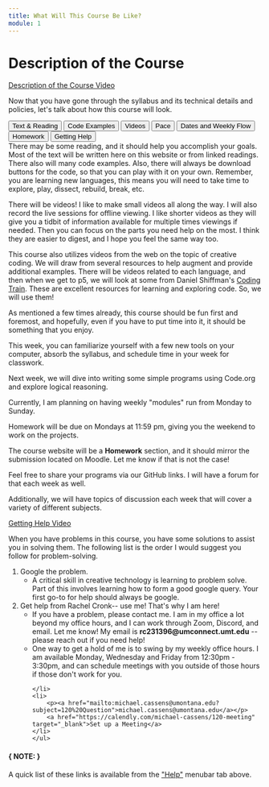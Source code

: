 ```yaml
---
title: What Will This Course Be Like?
module: 1
---
```


# Description of the Course

<a href="//youtu.be/xpAj1T8-sMo" data-lity>Description of the Course Video</a>

Now that you have gone through the syllabus and its technical details and policies, let's talk about how this course will look.

<div class="tab">
  <button class="tablinks active" onclick="openTab(event, 'Text')">Text & Reading</button>
  <button class="tablinks" onclick="openTab(event, 'Code')">Code Examples</button>
  <button class="tablinks" onclick="openTab(event, 'Videos')">Videos</button>
  <button class="tablinks" onclick="openTab(event, 'Pace')">Pace</button>
  <button class="tablinks" onclick="openTab(event, 'Dates')">Dates and Weekly Flow</button>
  <button class="tablinks" onclick="openTab(event, 'Homework')">Homework</button>
  <button class="tablinks" onclick="openTab(event, 'Help')">Getting Help</button>
</div>

<div id="Text" class="tabcontent" style="display:block">
There may be some reading, and it should help you accomplish your goals. Most of the text will be written here on this website or from linked readings.
</div>

<div id="Code" class="tabcontent">
There also will many code examples. Also, there will always be download buttons for the code, so that you can play with it on your own. Remember, you are learning new languages, this means you will need to take time to explore, play, dissect, rebuild, break, etc.
</div>
<div id="Videos" class="tabcontent">
<p>There will be videos! I like to make small videos all along the way.  I will also record the live sessions for offline viewing.  I like shorter videos as they will give you a tidbit of information available for multiple times viewings if needed.  Then you can focus on the parts you need help on the most.  I think they are easier to digest, and I hope you feel the same way too.</p>
<p>This course also utilizes videos from the web on the topic of creative coding. We will draw from several resources to help augment and provide additional examples. There will be videos related to each language, and then when we get to p5, we will look at some from Daniel Shiffman's <a href="https://thecodingtrain.com" target="_blank">Coding Train</a>. These are excellent resources for learning and exploring code. So, we will use them!</p>
</div>
<div id="Pace" class="tabcontent">
<p>As mentioned a few times already, this course should be fun first and foremost, and hopefully, even if you have to put time into it, it should be something that you enjoy.</p>
<p>This week, you can familiarize yourself with a few new tools on your computer, absorb the syllabus, and schedule time in your week for classwork.</p>
<p>Next week, we will dive into writing some simple programs using Code.org and explore logical reasoning.</p>
</div>
<div id="Dates" class="tabcontent">
<p>Currently, I am planning on having weekly "modules" run from Monday to Sunday.</p>
<p>Homework will be due on Mondays at 11:59 pm, giving you the weekend to work on the projects.</p>
</div>
<div id="Homework" class="tabcontent">
<p>The course website will be a <b>Homework</b> section, and it should mirror the submission located on Moodle.  Let me know if that is not the case!</p>
<p>Feel free to share your programs via our GitHub links.  I will have a forum for that each week as well.</p>
<p>Additionally, we will have topics of discussion each week that will cover a variety of different subjects.</p>
</div>
<div id="Help" class="tabcontent">

<p><a href="//www.youtube.com/embed/YMNx52LmLNA" data-lity>Getting Help Video</a></p>
<p>When you have problems in this course, you have some solutions to assist you in solving them. The following list is the order I would suggest you follow for problem-solving.</p>
<ol>
<li>
    Google the problem.
    <ul>
    <li>
     A critical skill in creative technology is learning to problem solve. Part of this involves learning how to form a good google query. Your first go-to for help should always be google.
    </li>
    </ul>
</li>

</li>
<li>Get help from Rachel Cronk-- use me! That's why I am here!
    <ul>
    <li>If you have a problem, please contact me.  I am in my office a lot beyond my office hours, and I can work through Zoom, Discord, and email.  Let me know! My email is <b>rc231396@umconnect.umt.edu</b> -- please reach out if you need help!
    </li>
    <li>One way to get a hold of me is to swing by my weekly office hours. I am available Monday, Wednesday and Friday from 12:30pm - 3:30pm, and can schedule meetings with you outside of those hours if those don't work for you.
  
    </li>
    <li>
        <p><a href="mailto:michael.cassens@umontana.edu?subject=120%20Question">michael.cassens@umontana.edu</a></p>
        <a href="https://calendly.com/michael-cassens/120-meeting" target="_blank">Set up a Meeting</a>
    </li>
    </ul>
</li>
</ol>
</div>

#### { NOTE: }
A quick list of these links is available from the ["Help"]({{site.baseurl}}/help/) menubar tab above.
